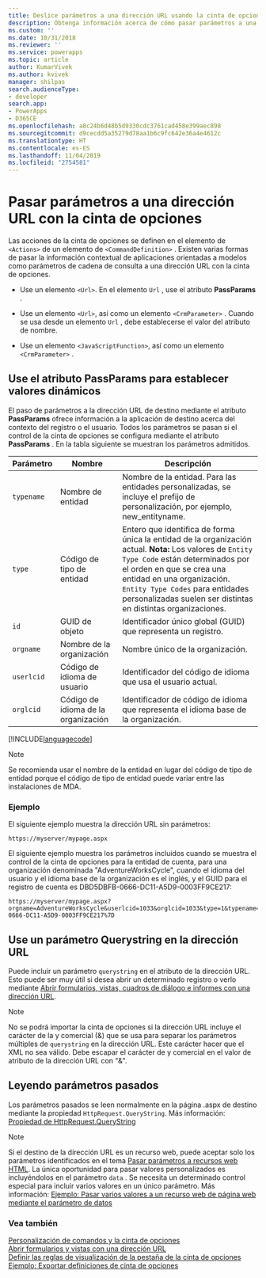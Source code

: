 ```yaml
---
title: Deslice parámetros a una dirección URL usando la cinta de opciones (aplicaciones orientadas a modelo) | Documentos de Microsoft
description: Obtenga información acerca de cómo pasar parámetros a una dirección URL con la cinta de opciones
ms.custom: ''
ms.date: 10/31/2018
ms.reviewer: ''
ms.service: powerapps
ms.topic: article
author: KumarVivek
ms.author: kvivek
manager: shilpas
search.audienceType:
- developer
search.app:
- PowerApps
- D365CE
ms.openlocfilehash: a8c24b6d48b5d9330cdc3761cad458e399aec898
ms.sourcegitcommit: d9cecdd5a35279d78aa1b6c9fc642e36a4e4612c
ms.translationtype: HT
ms.contentlocale: es-ES
ms.lasthandoff: 11/04/2019
ms.locfileid: "2754581"
---
```

# <a name="pass-parameters-to-a-url-by-using-the-ribbon"></a>Pasar parámetros a una dirección URL con la cinta de opciones

<!-- https://docs.microsoft.com/dynamics365/customer-engagement/developer/customize-dev/pass-parameters-url-by-using-ribbon -->

Las acciones de la cinta de opciones se definen en el elemento de `<Actions>` de un elemento de `<CommandDefinition>` . Existen varias formas de pasar la información contextual de aplicaciones orientadas a modelos como parámetros de cadena de consulta a una dirección URL con la cinta de opciones.  
  
-   Use un elemento `<Url>`. En el elemento `Url` , use el atributo **PassParams** .  
  
-   Use un elemento `<Url>`, así como un elemento `<CrmParameter>` . Cuando se usa desde un elemento `Url` , debe establecerse el valor del atributo de nombre.  
  
-   Use un elemento `<JavaScriptFunction>`, así como un elemento `<CrmParameter>` .  
  
## <a name="use-the-passparams-attribute-to-set-dynamic-values"></a>Use el atributo PassParams para establecer valores dinámicos  
 El paso de parámetros a la dirección URL de destino mediante el atributo **PassParams** ofrece información a la aplicación de destino acerca del contexto del registro o el usuario. Todos los parámetros se pasan si el control de la cinta de opciones se configura mediante el atributo **PassParams** . En la tabla siguiente se muestran los parámetros admitidos.  
  
|Parámetro|Nombre|Descripción|  
|---------------|----------|-----------------|  
|`typename`|Nombre de entidad|Nombre de la entidad. Para las entidades personalizadas, se incluye el prefijo de personalización, por ejemplo, new_entityname.|  
|`type`|Código de tipo de entidad|Entero que identifica de forma única la entidad de la organización actual. **Nota:** Los valores de `Entity Type Code` están determinados por el orden en que se crea una entidad en una organización. `Entity Type Codes` para entidades personalizadas suelen ser distintas en distintas organizaciones.|  
|`id`|GUID de objeto|Identificador único global (GUID) que representa un registro.|  
|`orgname`|Nombre de la organización|Nombre único de la organización.|  
|`userlcid`|Código de idioma de usuario|Identificador del código de idioma que usa el usuario actual.|  
|`orglcid`|Código de idioma de la organización|Identificador de código de idioma que representa el idioma base de la organización.|  
  
[!INCLUDE[languagecode](../../includes/languagecode.md)]
  
> [!NOTE]
>  Se recomienda usar el nombre de la entidad en lugar del código de tipo de entidad porque el código de tipo de entidad puede variar entre las instalaciones de MDA.  
  
### <a name="example"></a>Ejemplo  
 El siguiente ejemplo muestra la dirección URL sin parámetros:  
  
```  
https://myserver/mypage.aspx  
```  
  
 El siguiente ejemplo muestra los parámetros incluidos cuando se muestra el control de la cinta de opciones para la entidad de cuenta, para una organización denominada "AdventureWorksCycle", cuando el idioma del usuario y el idioma base de la organización es el inglés, y el GUID para el registro de cuenta es DBD5DBFB-0666-DC11-A5D9-0003FF9CE217:  
  
```  
https://myserver/mypage.aspx?orgname=AdventureWorksCycle&userlcid=1033&orglcid=1033&type=1&typename=account&id=%7BDBD5DBFB-0666-DC11-A5D9-0003FF9CE217%7D  
```  
  
## <a name="use-a-querystring-parameter-in-the-url"></a>Use un parámetro Querystring en la dirección URL  
 Puede incluir un parámetro `querystring` en el atributo de la dirección URL. Esto puede ser muy útil si desea abrir un determinado registro o verlo mediante [Abrir formularios, vistas, cuadros de diálogo e informes con una dirección URL](open-forms-views-dialogs-reports-url.md).  
  
> [!NOTE]
>  No se podrá importar la cinta de opciones si la dirección URL incluye el carácter de la y comercial (&) que se usa para separar los parámetros múltiples de `querystring` en la dirección URL. Este carácter hacer que el XML no sea válido. Debe escapar el carácter de y comercial en el valor de atributo de la dirección URL con "&amp;".  
  
## <a name="reading-passed-parameters"></a>Leyendo parámetros pasados  
 Los parámetros pasados se leen normalmente en la página .aspx de destino mediante la propiedad `HttpRequest.QueryString`. Más información: [Propiedad de HttpRequest.QueryString](https://msdn.microsoft.com/library/system.web.httprequest.querystring.aspx)  
  
> [!NOTE]
>  Si el destino de la dirección URL es un recurso web, puede aceptar solo los parámetros identificados en el tema [Pasar parámetros a recursos web HTML](webpage-html-web-resources.md#BKMK_PassingParametersToWebResources). La única oportunidad para pasar valores personalizados es incluyéndolos en el parámetro `data` . Se necesita un determinado control especial para incluir varios valores en un único parámetro. Más información: [Ejemplo: Pasar varios valores a un recurso web de página web mediante el parámetro de datos](sample-pass-multiple-values-web-resource-through-data-parameter.md)  
  
### <a name="see-also"></a>Vea también

 [Personalización de comandos y la cinta de opciones](customize-commands-ribbon.md)   
 [Abrir formularios y vistas con una dirección URL](open-forms-views-dialogs-reports-url.md)    
 [Definir las reglas de visualización de la pestaña de la cinta de opciones](define-ribbon-tab-display-rules.md)   
 [Ejemplo: Exportar definiciones de cinta de opciones](sample-export-ribbon-definitions.md)


